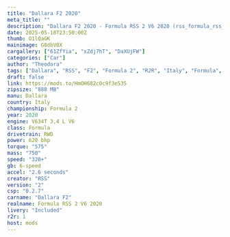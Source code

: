 ```yaml
---
title: "Dallara F2 2020"
meta_title: ""
description: "Dallara F2 2020 - Formula RSS 2 V6 2020 (rss_formula_rss_2_v6_2020) by RSS"
date: 2025-05-18T23:50:00Z
thumb: O1lQaGK
mainimage: G8dbV0X
cargallery: ["61ZfYia", "xZdj7hT", "DaXUjFW"]
categories: ["Car"]
author: "Theodora"
tags: ["Dallara", "RSS", "F2", "Formula 2", "R2R", "Italy", "Formula", "2020"]
draft: false
link: https://mods.to/HmOH682c0c9f3e535
zipsize: "888 MB"
manu: Dallara
country: Italy
championship: Formula 2
year: 2020
engine: V634T 3,4 L V6
class: Formula
drivetrain: RWD
power: 620 bhp 
torque: "575"
mass: "750"
speed: "320+"
gb: 6-speed
accel: "2.6 seconds"
creator: "RSS"
version: "2"
csp: "0.2.7"
carname: "Dallara F2"
realname: Formula RSS 2 V6 2020
livery: "Included"
r2r: 1
host: mods
---
```

